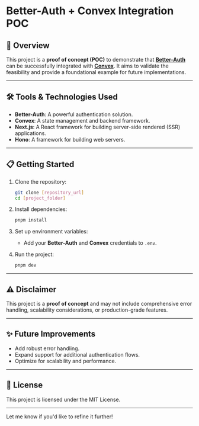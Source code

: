 # **Better-Auth + Convex Integration POC**  

## 🚀 **Overview**  

This project is a **proof of concept (POC)** to demonstrate that **[Better-Auth](https://better-auth.com)** can be successfully integrated with **[Convex](https://convex.dev)**. It aims to validate the feasibility and provide a foundational example for future implementations.  

---

## 🛠️ **Tools & Technologies Used**  

- **Better-Auth**: A powerful authentication solution.  
- **Convex**: A state management and backend framework.  
- **Next.js**: A React framework for building server-side rendered (SSR) applications.  
- **Hono**: A framework for building web servers.  

---

## 📋 **Getting Started**  

1. Clone the repository:  

   ```bash  
   git clone [repository_url]  
   cd [project_folder]  
   ```  

2. Install dependencies:  

   ```bash  
   pnpm install  
   ```  

3. Set up environment variables:  
   - Add your **Better-Auth** and **Convex** credentials to `.env`.  

4. Run the project:  

   ```bash  
   pnpm dev  
   ```  

---

## ⚠️ **Disclaimer**  

This project is a **proof of concept** and may not include comprehensive error handling, scalability considerations, or production-grade features.  

---

## ✨ **Future Improvements**  

- Add robust error handling.  
- Expand support for additional authentication flows.  
- Optimize for scalability and performance.  

---

## 📄 **License**  

This project is licensed under the MIT License.  

---  

Let me know if you'd like to refine it further!
